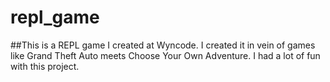 # repl_game
##This is a REPL game I created at Wyncode. I created it in vein of games like Grand Theft Auto meets Choose Your Own Adventure. I had a lot of fun with this project.
